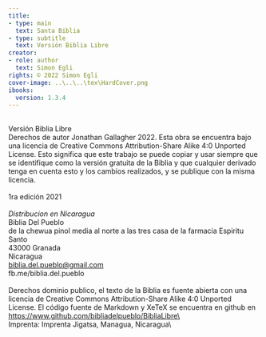 ```yaml
---
title:
- type: main
  text: Santa Biblia
- type: subtitle
  text: Versión Biblia Libre
creator:
- role: author
  text: Simon Egli
rights: © 2022 Simon Egli
cover-image: ..\..\..\tex\HardCover.png
ibooks:
  version: 1.3.4
---
```

\
Versión Biblia Libre\
Derechos de autor Jonathan Gallagher 2022. Esta obra se encuentra bajo una licencia de Creative Commons Attribution-Share Alike 4:0 Unported License. Esto significa que este trabajo se puede copiar y usar siempre que se identifique como la versión gratuita de la Biblia y que cualquier derivado tenga en cuenta esto y los cambios realizados, y se publique con la misma licencia. \
\
1ra edición 2021\
\
*Distribucion en Nicaragua*\
Biblia Del Pueblo\
de la chewua pinol media al norte a las tres casa de la farmacia Espiritu Santo\
43000 Granada\
Nicaragua\
biblia.del.pueblo@gmail.com\
fb.me/biblia.del.pueblo\
\
Derechos dominio publico, el texto de la Biblia es fuente abierta con una licencia de Creative Commons Attribution-Share Alike 4:0 Unported License. El código fuente de Markdown y XeTeX se encuentra en github en\
https://www.github.com/bibliadelpueblo/BibliaLibre\
\
Imprenta: Imprenta Jigatsa, Managua, Nicaragua\
